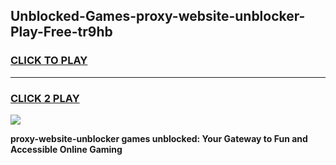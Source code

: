 
## Unblocked-Games-proxy-website-unblocker-Play-Free-tr9hb
<h3>
<a href="https://premium76.site?title=proxy-website-unblocker&ref=10A">CLICK TO PLAY</a></h3>
<hr>

<h3>
<a href="https://premium76.site?title=proxy-website-unblocker&ref=10A">CLICK 2 PLAY</a>
  
</h3>

<a href="https://premium76.site?title=proxy-website-unblocker&ref=10A"><img src="https://clearcache.store/games.png"></a>


**proxy-website-unblocker games unblocked: Your Gateway to Fun and Accessible Online Gaming**
